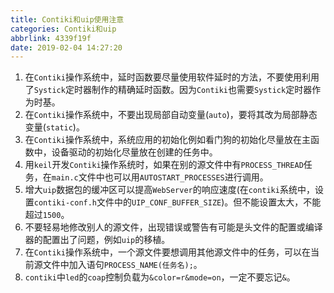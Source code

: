 ```yaml
---
title: Contiki和uip使用注意
categories: Contiki和uip
abbrlink: 4339f19f
date: 2019-02-04 14:27:20
---
```

1. 在`Contiki`操作系统中，延时函数要尽量使用软件延时的方法，不要使用利用了`Systick`定时器制作的精确延时函数。因为`Contiki`也需要`Systick`定时器作为时基。
2. 在`Contiki`操作系统中，不要出现局部自动变量(`auto`)，要将其改为局部静态变量(`static`)。
3. 在`Contiki`操作系统中，系统应用的初始化例如看门狗的初始化尽量放在主函数中，设备驱动的初始化尽量放在创建的任务中。
4. 用`keil`开发`Contiki`操作系统时，如果在别的源文件中有`PROCESS_THREAD`任务，在`main.c`文件中也可以用`AUTOSTART_PROCESSES`进行调用。
5. 增大`uip`数据包的缓冲区可以提高`WebServer`的响应速度(在`contiki`系统中，设置`contiki-conf.h`文件中的`UIP_CONF_BUFFER_SIZE`)。但不能设置太大，不能超过`1500`。
6. 不要轻易地修改别人的源文件，出现错误或警告有可能是头文件的配置或编译器的配置出了问题，例如`uip`的移植。
7. 在`Contiki`操作系统中，一个源文件要想调用其他源文件中的任务，可以在当前源文件中加入语句`PROCESS_NAME(任务名);`。
8. `contiki`中`led`的`coap`控制负载为`&color=r&mode=on`，一定不要忘记`&`。
